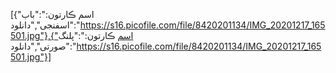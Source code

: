 [{"اسم ڪارتون:":"باب اسفنجی","دانلود":"https://s16.picofile.com/file/8420201134/IMG_20201217_165501.jpg"},{"اسم ڪارتون:":"پلنگ صورتی","دانلود":"https://s16.picofile.com/file/8420201134/IMG_20201217_165501.jpg"}]
